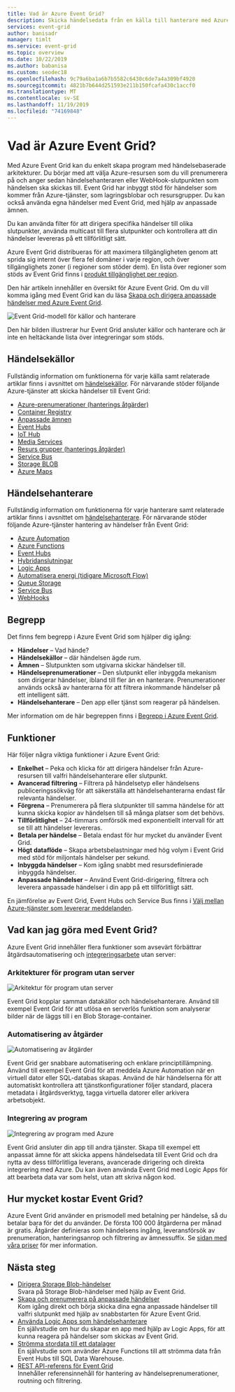 ```yaml
---
title: Vad är Azure Event Grid?
description: Skicka händelsedata från en källa till hanterare med Azure Event Grid. Skapa händelsebaserade program och integrera med Azure-tjänster.
services: event-grid
author: banisadr
manager: timlt
ms.service: event-grid
ms.topic: overview
ms.date: 10/22/2019
ms.author: babanisa
ms.custom: seodec18
ms.openlocfilehash: 9c79a6ba1a6b7b5582c6430c6de7a4a309bf4920
ms.sourcegitcommit: 4821b7b644d251593e211b150fcafa430c1accf0
ms.translationtype: MT
ms.contentlocale: sv-SE
ms.lasthandoff: 11/19/2019
ms.locfileid: "74169848"
---
```

# <a name="what-is-azure-event-grid"></a>Vad är Azure Event Grid?

Med Azure Event Grid kan du enkelt skapa program med händelsebaserade arkitekturer. Du börjar med att välja Azure-resursen som du vill prenumerera på och anger sedan händelsehanteraren eller WebHook-slutpunkten som händelsen ska skickas till. Event Grid har inbyggt stöd för händelser som kommer från Azure-tjänster, som lagringsblobar och resursgrupper. Du kan också använda egna händelser med Event Grid, med hjälp av anpassade ämnen. 

Du kan använda filter för att dirigera specifika händelser till olika slutpunkter, använda multicast till flera slutpunkter och kontrollera att din händelser levereras på ett tillförlitligt sätt.

Azure Event Grid distribueras för att maximera tillgängligheten genom att sprida sig internt över flera fel domäner i varje region, och över tillgänglighets zoner (i regioner som stöder dem). En lista över regioner som stöds av Event Grid finns i [produkt tillgänglighet per region](https://azure.microsoft.com/global-infrastructure/services/?products=event-grid&regions=all).

Den här artikeln innehåller en översikt för Azure Event Grid. Om du vill komma igång med Event Grid kan du läsa [Skapa och dirigera anpassade händelser med Azure Event Grid](custom-event-quickstart.md). 

![Event Grid-modell för källor och hanterare](./media/overview/functional-model.png)

Den här bilden illustrerar hur Event Grid ansluter källor och hanterare och är inte en heltäckande lista över integreringar som stöds.

## <a name="event-sources"></a>Händelsekällor

Fullständig information om funktionerna för varje källa samt relaterade artiklar finns i avsnittet om [händelsekällor](event-sources.md). För närvarande stöder följande Azure-tjänster att skicka händelser till Event Grid:

* [Azure-prenumerationer (hanterings åtgärder)](event-sources.md#azure-subscriptions)
* [Container Registry](event-sources.md#container-registry)
* [Anpassade ämnen](event-sources.md#custom-topics)
* [Event Hubs](event-sources.md#event-hubs)
* [IoT Hub](event-sources.md#iot-hub)
* [Media Services](event-sources.md#media-services)
* [Resurs grupper (hanterings åtgärder)](event-sources.md#resource-groups)
* [Service Bus](event-sources.md#service-bus)
* [Storage BLOB](event-sources.md#storage)
* [Azure Maps](event-sources.md#maps)

## <a name="event-handlers"></a>Händelsehanterare

Fullständig information om funktionerna för varje hanterare samt relaterade artiklar finns i avsnittet om [händelsehanterare](event-handlers.md). För närvarande stöder följande Azure-tjänster hantering av händelser från Event Grid: 

* [Azure Automation](event-handlers.md#azure-automation)
* [Azure Functions](event-handlers.md#azure-functions)
* [Event Hubs](event-handlers.md#event-hubs)
* [Hybridanslutningar](event-handlers.md#hybrid-connections)
* [Logic Apps](event-handlers.md#logic-apps)
* [Automatisera energi (tidigare Microsoft Flow)](https://preview.flow.microsoft.com/connectors/shared_azureeventgrid/azure-event-grid/)
* [Queue Storage](event-handlers.md#queue-storage)
* [Service Bus](event-handlers.md#service-bus)
* [WebHooks](event-handlers.md#webhooks)

## <a name="concepts"></a>Begrepp

Det finns fem begrepp i Azure Event Grid som hjälper dig igång:

* **Händelser** – Vad hände?
* **Händelsekällor** – där händelsen ägde rum.
* **Ämnen** – Slutpunkten som utgivarna skickar händelser till.
* **Händelseprenumerationer** – Den slutpunkt eller inbyggda mekanism som dirigerar händelser, ibland till fler än en hanterare. Prenumerationer används också av hanterarna för att filtrera inkommande händelser på ett intelligent sätt.
* **Händelsehanterare** – Den app eller tjänst som reagerar på händelsen.

Mer information om de här begreppen finns i [Begrepp i Azure Event Grid](concepts.md).

## <a name="capabilities"></a>Funktioner

Här följer några viktiga funktioner i Azure Event Grid:

* **Enkelhet** – Peka och klicka för att dirigera händelser från Azure-resursen till valfri händelsehanterare eller slutpunkt.
* **Avancerad filtrering** – Filtrera på händelsetyp eller händelsens publiceringssökväg för att säkerställa att händelsehanterarna endast får relevanta händelser.
* **Förgrena** – Prenumerera på flera slutpunkter till samma händelse för att kunna skicka kopior av händelsen till så många platser som det behövs.
* **Tillförlitlighet** – 24-timmars omförsök med exponentiellt intervall för att se till att händelser levereras.
* **Betala per händelse** – Betala endast för hur mycket du använder Event Grid.
* **Högt dataflöde** – Skapa arbetsbelastningar med hög volym i Event Grid med stöd för miljontals händelser per sekund.
* **Inbyggda händelser** – Kom igång snabbt med resursdefinierade inbyggda händelser.
* **Anpassade händelser** – Använd Event Grid-dirigering, filtrera och leverera anpassade händelser i din app på ett tillförlitligt sätt.

En jämförelse av Event Grid, Event Hubs och Service Bus finns i [Välj mellan Azure-tjänster som levererar meddelanden](compare-messaging-services.md).

## <a name="what-can-i-do-with-event-grid"></a>Vad kan jag göra med Event Grid?

Azure Event Grid innehåller flera funktioner som avsevärt förbättrar åtgärdsautomatisering och [integreringsarbete](https://azure.com/integration) utan server: 

### <a name="serverless-application-architectures"></a>Arkitekturer för program utan server

![Arkitektur för program utan server](./media/overview/serverless_web_app.png)

Event Grid kopplar samman datakällor och händelsehanterare. Använd till exempel Event Grid för att utlösa en serverlös funktion som analyserar bilder när de läggs till i en Blob Storage-container. 

### <a name="ops-automation"></a>Automatisering av åtgärder

![Automatisering av åtgärder](./media/overview/Ops_automation.png)

Event Grid ger snabbare automatisering och enklare principtillämpning. Använd till exempel Event Grid för att meddela Azure Automation när en virtuell dator eller SQL-databas skapas. Använd de här händelserna för att automatiskt kontrollera att tjänstkonfigurationer följer standard, placera metadata i åtgärdsverktyg, tagga virtuella datorer eller arkivera arbetsobjekt.

### <a name="application-integration"></a>Integrering av program

![Integrering av program med Azure](./media/overview/app_integration.png)

Event Grid ansluter din app till andra tjänster. Skapa till exempel ett anpassat ämne för att skicka appens händelsedata till Event Grid och dra nytta av dess tillförlitliga leverans, avancerade dirigering och direkta integrering med Azure. Du kan även använda Event Grid med Logic Apps för att bearbeta data var som helst, utan att skriva någon kod. 

## <a name="how-much-does-event-grid-cost"></a>Hur mycket kostar Event Grid?

Azure Event Grid använder en prismodell med betalning per händelse, så du betalar bara för det du använder. De första 100 000 åtgärderna per månad är gratis. Åtgärder definieras som händelsens ingång, leveransförsök av prenumeration, hanteringsanrop och filtrering av ämnessuffix. Se [sidan med våra priser](https://azure.microsoft.com/pricing/details/event-grid/) för mer information.

## <a name="next-steps"></a>Nästa steg

* [Dirigera Storage Blob-händelser](../storage/blobs/storage-blob-event-quickstart.md?toc=%2fazure%2fevent-grid%2ftoc.json)  
  Svara på Storage Blob-händelser med hjälp av Event Grid.
* [Skapa och prenumerera på anpassade händelser](custom-event-quickstart.md)  
  Kom igång direkt och börja skicka dina egna anpassade händelser till valfri slutpunkt med hjälp av snabbstarten för Azure Event Grid.
* [Använda Logic Apps som händelsehanterare](monitor-virtual-machine-changes-event-grid-logic-app.md)  
  En självstudie om hur du skapar en app med hjälp av Logic Apps, för att kunna reagera på händelser som skickas av Event Grid.
* [Strömma stordata till ett datalager](event-grid-event-hubs-integration.md)  
  En självstudie som använder Azure Functions till att strömma data från Event Hubs till SQL Data Warehouse.
* [REST API-referens för Event Grid](/rest/api/eventgrid)  
  Innehåller referensinnehåll för hantering av händelseprenumerationer, routning och filtrering.
